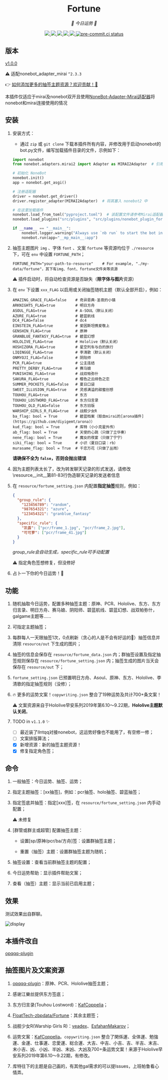 <div align="center">

# Fortune

_🙏 今日运势 🙏_

</div>
<p align="center">

  <a href="https://github.com/MinatoAquaCrews/nonebot_plugin_fortune/blob/master/LICENSE">
	<img src="https://img.shields.io/github/license/MinatoAquaCrews/nonebot_plugin_fortune?color=blue">
  </a>

  <a href="https://github.com/nonebot/nonebot2">
	<img src="https://img.shields.io/badge/nonebot2-^2.0.0rc4-green">
  </a>

  <a href="https://github.com/MinatoAquaCrews/nonebot_plugin_fortune/releases/tag/v0.4.12">
	<img src="https://img.shields.io/github/v/release/MinatoAquaCrews/nonebot_plugin_fortune?color=orange">
  </a>

  <a href="https://www.codefactor.io/repository/github/MinatoAquaCrews/nonebot_plugin_fortune">
	<img src="https://img.shields.io/codefactor/grade/github/MinatoAquaCrews/nonebot_plugin_fortune/master?color=red">
  </a>

  <a href="https://github.com/MinatoAquaCrews/nonebot_plugin_fortune">
	<img src="https://img.shields.io/pypi/dm/nonebot_plugin_fortune">
  </a>

  <a href="https://results.pre-commit.ci/latest/github/MinatoAquaCrews/nonebot_plugin_fortune/master">
	<img src="https://results.pre-commit.ci/badge/github/MinatoAquaCrews/nonebot_plugin_fortune/master.svg" alt="pre-commit.ci status">
  </a>

</p>

## 版本

[v1.0.0](https://github.com/MinatoAquaCrews/nonebot_plugin_fortune/releases/tag/v0.4.12)

⚠️ 适配nonebot_adapter_mirai `^2.3.3`

👉 [如何添加更多的抽签主题资源？欢迎贡献！🙏](https://github.com/MinatoAquaCrews/nonebot_plugin_fortune/blob/master/How-to-add-new-theme.md)

本插件仅适应于mirai及nonebot双开且使用[NoneBot-Adapter-Mirai适配器](https://github.com/nonebot/adapter-mirai)将nonebot和mirai连接使用的情况

## 安装

1. 安装方式：

   - 通过 `zip` 或 `git clone` 下载本插件所有内容，并修改用于启动nonebot的bot.py文件，编写加载插件目录的文件，示例如下：
	```python
	import nonebot
	from nonebot.adapters.mirai2 import Adapter as MIRAI2Adapter  # 引用 nonebot_adapter_mirai2
 
	# 初始化 NoneBot
	nonebot.init()
	app = nonebot.get_asgi()
 
	# 注册适配器
	driver = nonebot.get_driver()
	driver.register_adapter(MIRAI2Adapter)  # 将其塞入 nonebot2 中
 
	# 在这里加载插件
	nonebot.load_from_toml("pyproject.toml")  # 该配置文件请参考Mirai适配器
	nonebot.load_plugins("src/plugins", "src/plugins/nonebot_plugin_fortune")  # 本地插件
 
	if __name__ == "__main__":
	    nonebot.logger.warning("Always use `nb run` to start the bot instead of manually running!")
	    nonebot.run(app="__mp_main__:app")
	```

2. 抽签主题图片 `img` 、字体 `font` 、文案 `fortune` 等资源均位于 `./resource` 下，可在 `env` 中设置 `FORTUNE_PATH`；

   ```shell
   FORTUNE_PATH="your-path-to-resource"    # For example, "./my-data/fortune"，其下有img、font、fortune文件夹等资源
   ```

   ⚠️️ 插件启动时，将自动检查资源是否缺失（**除字体与图片**资源）

3. 在 `env` 下设置 `xxx_FLAG` 以启用或关闭抽签随机主题（默认全部开启），例如：

   ```shell
   AMAZING_GRACE_FLAG=false    # 奇异恩典·圣夜的小镇
   ARKNIGHTS_FLAG=true         # 明日方舟
   ASOUL_FLAG=true             # A-SOUL（默认关闭）
   AZURE_FLAG=true             # 碧蓝航线
   DC4_FLAG=false              # dc4
   EINSTEIN_FLAG=true          # 爱因斯坦携爱敬上
   GENSHIN_FLAG=true           # 原神
   GRANBLUE_FANTASY_FLAG=true  # 碧蓝幻想
   HOLOLIVE_FLAG=true          # Hololive（默认关闭）
   HOSHIZORA_FLAG=true         # 星空列车与白的旅行
   LIQINGGE_FLAG=true          # 李清歌（默认关闭）
   ONMYOJI_FLAG=false          # 阴阳师
   PCR_FLAG=true               # 公主连结
   PRETTY_DERBY_FLAG=true      # 赛马娘
   PUNISHING_FLAG=true         # 战双帕弥什
   SAKURA_FLAG=true            # 樱色之云绯色之恋
   SUMMER_POCKETS_FLAG=false   # 夏日口袋
   SWEET_ILLUSION_FLAG=true    # 灵感满溢的甜蜜创想
   TOUHOU_FLAG=true            # 东方
   TOUHOU_LOSTWORD_FLAG=true   # 东方归言录
   TOUHOU_OLD_FLAG=false       # 东方旧版
   WARSHIP_GIRLS_R_FLAG=true   # 战舰少女R
   ba_flag: bool = True        # 碧蓝档案（取自mirai的[arona插件](https://github.com/diyigemt/arona)）
   kud_flag: bool = True       # 库特（小小克星外传）
   ab_flag: bool = True        # 天使的心跳（只做了立华奏）
   nene_flag: bool = True      # 魔女的夜宴（只做了宁宁）
   siki_flag: bool = True      # 小识（夏日口袋：rb）
   murasame_flag: bool = True  # 千恋万花（只做了丛雨）
   ```

   **请确保不全为 `false`，否则会抛出错误**

4. 因为主题列表太长了，改为转发聊天记录的形式发送，请修改\resource\__init__第81-83行伪造聊天记录的发送者信息

5. 在 `resource/fortune_setting.json` 内配置**指定抽签**规则，例如：

   ```json
   {
     "group_rule": {
       "123456789": "random",
       "987654321": "azure",
       "123454321": "granblue_fantasy"
     },
     "specific_rule": {
       "凯露": ["pcr/frame_1.jpg", "pcr/frame_2.jpg"],
       "可可萝": ["pcr/frame_41.jpg"]
     }
   }
   ```

   _group_rule会自动生成，specific_rule可手动配置_

   ⚠️ 指定角色签想修复，但没修好

6. 占卜一下你的今日运势！🎉

## 功能

1. 随机抽取今日运势，配置多种抽签主题：原神、PCR、Hololive、东方、东方归言录、明日方舟、赛马娘、阴阳师、碧蓝航线、碧蓝幻想、战双帕弥什，galgame主题等……

2. 可指定主题抽签；

3. 每群每人一天限抽签1次，0点刷新（贪心的人是不会有好运的🤗）抽签信息并清除 `resource/out` 下生成的图片；

4. 抽签的信息会保存在 `resource/fortune_data.json` 内；群抽签设置及指定抽签规则保存在 `resource/fortune_setting.json` 内；抽签生成的图片当天会保存在 `resource/out` 下；

5. `fortune_setting.json` 已预置明日方舟、Asoul、原神、东方、Hololive、李清歌的指定抽签规则（没修）；

6. 🔥 更多的运势文案！`copywriting.json` 整合了19种运势及共计700+条文案！

   ⚠️ 文案资源来自于Hololive早安系列2019年第6.10～9.22期，**Hololive主题默认关闭**。

7. TODO in `v1.1.0` ✨

   - [ ] 最近装了llntqq对接nonebot，这运势好像也不能用了，有空修一修；
   - [ ] 文案排版算法；
   - [x] 新增资源：新的抽签主题资源！
   - [x] 修复指定角色签；

## 命令

1. 一般抽签：今日运势、抽签、运势；

2. 指定主题抽签：[xx抽签]，例如：pcr抽签、holo抽签、碧蓝抽签；

3. 指定签底并抽签：指定[xxx]签，在 `resource/fortune_setting.json` 内手动配置；

   ⚠️ 未修复

4. [群管或群主或超管] 配置抽签主题：

   - 设置[sp/原神/pcr/ba/方舟]签：设置群抽签主题；

   - 重置（抽签）主题：设置群抽签主题为随机；

5. 抽签设置：查看当前群抽签主题的配置；

6. 今日运势帮助：显示插件帮助文案；

7. 查看（抽签）主题：显示当前已启用主题；

## 效果

测试效果出自群聊。

![display](./display.jpg)

## 本插件改自

[opqqq-plugin](https://github.com/opq-osc/opqqq-plugin)

## 抽签图片及文案资源

1. [opqqq-plugin](https://github.com/opq-osc/opqqq-plugin)：原神、PCR、Hololive抽签主题；

2. 感谢江樂丝提供东方签底；

3. 东方归言录(Touhou Lostword)：[KafCoppelia](https://github.com/KafCoppelia)；

4. [FloatTech-zbpdata/Fortune](https://github.com/FloatTech/zbpdata)：其余主题签；

5. 战舰少女R(Warship Girls R)：[veadex](https://github.com/veadex)、[EsfahanMakarov](https://github.com/EsfahanMakarov)；

6. 运势文案：[KafCoppelia](https://github.com/KafCoppelia)。`copywriting.json` 整合了関係運、全体運、勉強運、金運、仕事運、恋愛運、総合運、大吉、中吉、小吉、吉、半吉、末吉、末小吉、凶、小凶、半凶、末凶、大凶及700+条运势文案！来源于Hololive早安系列2019年第6.10～9.22期，有修改。

7. 库特往下的主题是自己画的，有其他gal需求的可以提Issues，上班帕鲁看心情弄。
